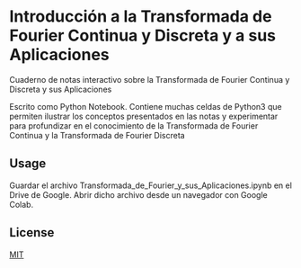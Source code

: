# Introducción a la Transformada de Fourier Continua y Discreta y a sus Aplicaciones

Cuaderno de notas interactivo sobre la Transformada de Fourier Continua y Discreta y sus Aplicaciones

Escrito como Python Notebook. Contiene muchas celdas de Python3 que permiten ilustrar los conceptos presentados en las notas y experimentar para profundizar en el conocimiento de la Transformada de Fourier Continua y la Transformada de Fourier Discreta

## Usage

Guardar el archivo Transformada_de_Fourier_y_sus_Aplicaciones.ipynb en el Drive de Google. Abrir dicho archivo desde un navegador con Google Colab.
   
## License

[MIT](LICENSE)

